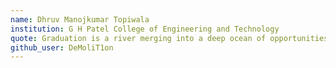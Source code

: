 ```yaml
---
name: Dhruv Manojkumar Topiwala
institution: G H Patel College of Engineering and Technology
quote: Graduation is a river merging into a deep ocean of opportunities.
github_user: DeMoliT1on
---
```

